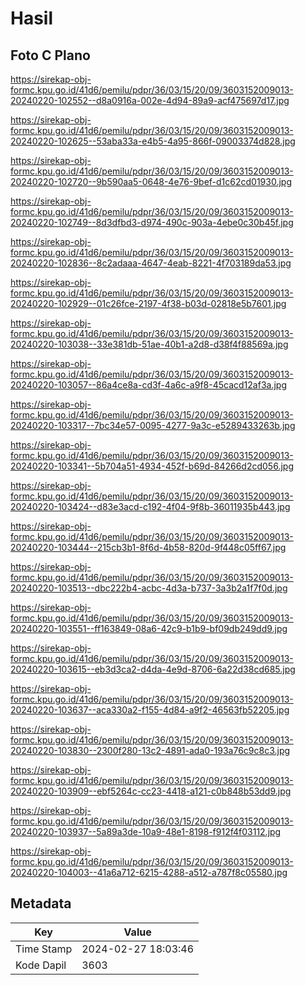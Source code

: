 # Hasil

## Foto C Plano

https://sirekap-obj-formc.kpu.go.id/41d6/pemilu/pdpr/36/03/15/20/09/3603152009013-20240220-102552--d8a0916a-002e-4d94-89a9-acf475697d17.jpg

https://sirekap-obj-formc.kpu.go.id/41d6/pemilu/pdpr/36/03/15/20/09/3603152009013-20240220-102625--53aba33a-e4b5-4a95-866f-09003374d828.jpg

https://sirekap-obj-formc.kpu.go.id/41d6/pemilu/pdpr/36/03/15/20/09/3603152009013-20240220-102720--9b590aa5-0648-4e76-9bef-d1c62cd01930.jpg

https://sirekap-obj-formc.kpu.go.id/41d6/pemilu/pdpr/36/03/15/20/09/3603152009013-20240220-102749--8d3dfbd3-d974-490c-903a-4ebe0c30b45f.jpg

https://sirekap-obj-formc.kpu.go.id/41d6/pemilu/pdpr/36/03/15/20/09/3603152009013-20240220-102836--8c2adaaa-4647-4eab-8221-4f703189da53.jpg

https://sirekap-obj-formc.kpu.go.id/41d6/pemilu/pdpr/36/03/15/20/09/3603152009013-20240220-102929--01c26fce-2197-4f38-b03d-02818e5b7601.jpg

https://sirekap-obj-formc.kpu.go.id/41d6/pemilu/pdpr/36/03/15/20/09/3603152009013-20240220-103038--33e381db-51ae-40b1-a2d8-d38f4f88569a.jpg

https://sirekap-obj-formc.kpu.go.id/41d6/pemilu/pdpr/36/03/15/20/09/3603152009013-20240220-103057--86a4ce8a-cd3f-4a6c-a9f8-45cacd12af3a.jpg

https://sirekap-obj-formc.kpu.go.id/41d6/pemilu/pdpr/36/03/15/20/09/3603152009013-20240220-103317--7bc34e57-0095-4277-9a3c-e5289433263b.jpg

https://sirekap-obj-formc.kpu.go.id/41d6/pemilu/pdpr/36/03/15/20/09/3603152009013-20240220-103341--5b704a51-4934-452f-b69d-84266d2cd056.jpg

https://sirekap-obj-formc.kpu.go.id/41d6/pemilu/pdpr/36/03/15/20/09/3603152009013-20240220-103424--d83e3acd-c192-4f04-9f8b-36011935b443.jpg

https://sirekap-obj-formc.kpu.go.id/41d6/pemilu/pdpr/36/03/15/20/09/3603152009013-20240220-103444--215cb3b1-8f6d-4b58-820d-9f448c05ff67.jpg

https://sirekap-obj-formc.kpu.go.id/41d6/pemilu/pdpr/36/03/15/20/09/3603152009013-20240220-103513--dbc222b4-acbc-4d3a-b737-3a3b2a1f7f0d.jpg

https://sirekap-obj-formc.kpu.go.id/41d6/pemilu/pdpr/36/03/15/20/09/3603152009013-20240220-103551--ff163849-08a6-42c9-b1b9-bf09db249dd9.jpg

https://sirekap-obj-formc.kpu.go.id/41d6/pemilu/pdpr/36/03/15/20/09/3603152009013-20240220-103615--eb3d3ca2-d4da-4e9d-8706-6a22d38cd685.jpg

https://sirekap-obj-formc.kpu.go.id/41d6/pemilu/pdpr/36/03/15/20/09/3603152009013-20240220-103637--aca330a2-f155-4d84-a9f2-46563fb52205.jpg

https://sirekap-obj-formc.kpu.go.id/41d6/pemilu/pdpr/36/03/15/20/09/3603152009013-20240220-103830--2300f280-13c2-4891-ada0-193a76c9c8c3.jpg

https://sirekap-obj-formc.kpu.go.id/41d6/pemilu/pdpr/36/03/15/20/09/3603152009013-20240220-103909--ebf5264c-cc23-4418-a121-c0b848b53dd9.jpg

https://sirekap-obj-formc.kpu.go.id/41d6/pemilu/pdpr/36/03/15/20/09/3603152009013-20240220-103937--5a89a3de-10a9-48e1-8198-f912f4f03112.jpg

https://sirekap-obj-formc.kpu.go.id/41d6/pemilu/pdpr/36/03/15/20/09/3603152009013-20240220-104003--41a6a712-6215-4288-a512-a787f8c05580.jpg


## Metadata

| Key        | Value               |
| ---------- | ------------------- |
| Time Stamp | 2024-02-27 18:03:46 |
| Kode Dapil | 3603                |



